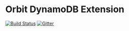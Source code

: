 Orbit DynamoDB Extension
============
[![Build Status](https://img.shields.io/travis/electronicarts/orbit-dynamodb.svg)](https://travis-ci.org/electronicarts/orbit-dynamodb)
[![Gitter](https://img.shields.io/badge/style-Join_Chat-ff69b4.svg?style=flat&label=gitter)](https://gitter.im/electronicarts/orbit?utm_source=badge&utm_medium=badge&utm_campaign=pr-badge)
